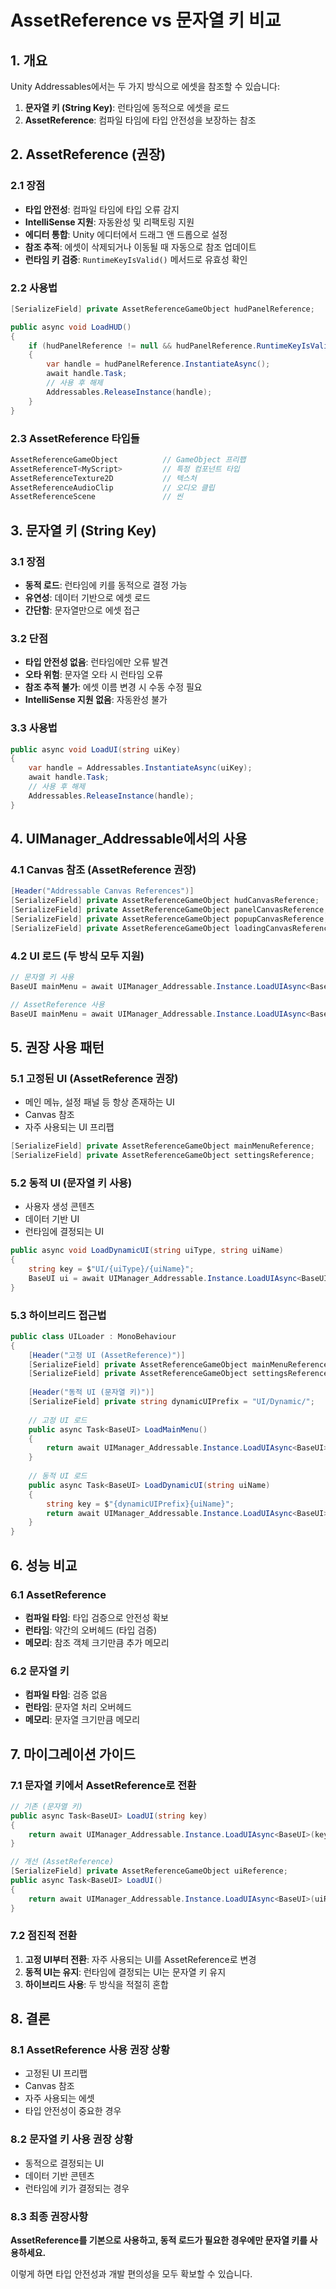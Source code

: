 # AssetReference vs 문자열 키 비교

## 1. 개요

Unity Addressables에서는 두 가지 방식으로 에셋을 참조할 수 있습니다:
1. **문자열 키 (String Key)**: 런타임에 동적으로 에셋을 로드
2. **AssetReference**: 컴파일 타임에 타입 안전성을 보장하는 참조

## 2. AssetReference (권장)

### 2.1 장점
- **타입 안전성**: 컴파일 타임에 타입 오류 감지
- **IntelliSense 지원**: 자동완성 및 리팩토링 지원
- **에디터 통합**: Unity 에디터에서 드래그 앤 드롭으로 설정
- **참조 추적**: 에셋이 삭제되거나 이동될 때 자동으로 참조 업데이트
- **런타임 키 검증**: `RuntimeKeyIsValid()` 메서드로 유효성 확인

### 2.2 사용법
```csharp
[SerializeField] private AssetReferenceGameObject hudPanelReference;

public async void LoadHUD()
{
    if (hudPanelReference != null && hudPanelReference.RuntimeKeyIsValid())
    {
        var handle = hudPanelReference.InstantiateAsync();
        await handle.Task;
        // 사용 후 해제
        Addressables.ReleaseInstance(handle);
    }
}
```

### 2.3 AssetReference 타입들
```csharp
AssetReferenceGameObject          // GameObject 프리팹
AssetReferenceT<MyScript>         // 특정 컴포넌트 타입
AssetReferenceTexture2D           // 텍스처
AssetReferenceAudioClip           // 오디오 클립
AssetReferenceScene               // 씬
```

## 3. 문자열 키 (String Key)

### 3.1 장점
- **동적 로드**: 런타임에 키를 동적으로 결정 가능
- **유연성**: 데이터 기반으로 에셋 로드
- **간단함**: 문자열만으로 에셋 접근

### 3.2 단점
- **타입 안전성 없음**: 런타임에만 오류 발견
- **오타 위험**: 문자열 오타 시 런타임 오류
- **참조 추적 불가**: 에셋 이름 변경 시 수동 수정 필요
- **IntelliSense 지원 없음**: 자동완성 불가

### 3.3 사용법
```csharp
public async void LoadUI(string uiKey)
{
    var handle = Addressables.InstantiateAsync(uiKey);
    await handle.Task;
    // 사용 후 해제
    Addressables.ReleaseInstance(handle);
}
```

## 4. UIManager_Addressable에서의 사용

### 4.1 Canvas 참조 (AssetReference 권장)
```csharp
[Header("Addressable Canvas References")]
[SerializeField] private AssetReferenceGameObject hudCanvasReference;
[SerializeField] private AssetReferenceGameObject panelCanvasReference;
[SerializeField] private AssetReferenceGameObject popupCanvasReference;
[SerializeField] private AssetReferenceGameObject loadingCanvasReference;
```

### 4.2 UI 로드 (두 방식 모두 지원)
```csharp
// 문자열 키 사용
BaseUI mainMenu = await UIManager_Addressable.Instance.LoadUIAsync<BaseUI>("UI/Panel/MainMenu");

// AssetReference 사용
BaseUI mainMenu = await UIManager_Addressable.Instance.LoadUIAsync<BaseUI>(mainMenuReference);
```

## 5. 권장 사용 패턴

### 5.1 고정된 UI (AssetReference 권장)
- 메인 메뉴, 설정 패널 등 항상 존재하는 UI
- Canvas 참조
- 자주 사용되는 UI 프리팹

```csharp
[SerializeField] private AssetReferenceGameObject mainMenuReference;
[SerializeField] private AssetReferenceGameObject settingsReference;
```

### 5.2 동적 UI (문자열 키 사용)
- 사용자 생성 콘텐츠
- 데이터 기반 UI
- 런타임에 결정되는 UI

```csharp
public async void LoadDynamicUI(string uiType, string uiName)
{
    string key = $"UI/{uiType}/{uiName}";
    BaseUI ui = await UIManager_Addressable.Instance.LoadUIAsync<BaseUI>(key);
}
```

### 5.3 하이브리드 접근법
```csharp
public class UILoader : MonoBehaviour
{
    [Header("고정 UI (AssetReference)")]
    [SerializeField] private AssetReferenceGameObject mainMenuReference;
    [SerializeField] private AssetReferenceGameObject settingsReference;
    
    [Header("동적 UI (문자열 키)")]
    [SerializeField] private string dynamicUIPrefix = "UI/Dynamic/";
    
    // 고정 UI 로드
    public async Task<BaseUI> LoadMainMenu()
    {
        return await UIManager_Addressable.Instance.LoadUIAsync<BaseUI>(mainMenuReference);
    }
    
    // 동적 UI 로드
    public async Task<BaseUI> LoadDynamicUI(string uiName)
    {
        string key = $"{dynamicUIPrefix}{uiName}";
        return await UIManager_Addressable.Instance.LoadUIAsync<BaseUI>(key);
    }
}
```

## 6. 성능 비교

### 6.1 AssetReference
- **컴파일 타임**: 타입 검증으로 안전성 확보
- **런타임**: 약간의 오버헤드 (타입 검증)
- **메모리**: 참조 객체 크기만큼 추가 메모리

### 6.2 문자열 키
- **컴파일 타임**: 검증 없음
- **런타임**: 문자열 처리 오버헤드
- **메모리**: 문자열 크기만큼 메모리

## 7. 마이그레이션 가이드

### 7.1 문자열 키에서 AssetReference로 전환
```csharp
// 기존 (문자열 키)
public async Task<BaseUI> LoadUI(string key)
{
    return await UIManager_Addressable.Instance.LoadUIAsync<BaseUI>(key);
}

// 개선 (AssetReference)
[SerializeField] private AssetReferenceGameObject uiReference;
public async Task<BaseUI> LoadUI()
{
    return await UIManager_Addressable.Instance.LoadUIAsync<BaseUI>(uiReference);
}
```

### 7.2 점진적 전환
1. **고정 UI부터 전환**: 자주 사용되는 UI를 AssetReference로 변경
2. **동적 UI는 유지**: 런타임에 결정되는 UI는 문자열 키 유지
3. **하이브리드 사용**: 두 방식을 적절히 혼합

## 8. 결론

### 8.1 AssetReference 사용 권장 상황
- 고정된 UI 프리팹
- Canvas 참조
- 자주 사용되는 에셋
- 타입 안전성이 중요한 경우

### 8.2 문자열 키 사용 권장 상황
- 동적으로 결정되는 UI
- 데이터 기반 콘텐츠
- 런타임에 키가 결정되는 경우

### 8.3 최종 권장사항
**AssetReference를 기본으로 사용하고, 동적 로드가 필요한 경우에만 문자열 키를 사용하세요.**

이렇게 하면 타입 안전성과 개발 편의성을 모두 확보할 수 있습니다.
